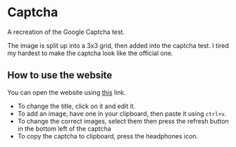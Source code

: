 # Captcha
A recreation of the Google Captcha test.

The image is split up into a 3x3 grid, then added into the captcha test. I tired my hardest to make the captcha look like the official one.

## How to use the website
You can open the website using [this](https://maximilianmcc.github.io/Captcha/) link.

- To change the title, click on it and edit it.
- To add an image, have one in your clipboard, then paste it using `ctrl+v`.
- To change the correct images, select them then press the refresh button in the bottom left of the captcha
- To copy the captcha to clipboard, press the headphones icon.